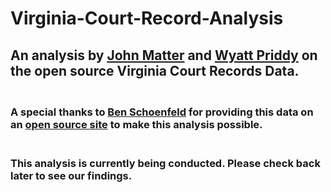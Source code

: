 # Virginia-Court-Record-Analysis

## An analysis by [John Matter](https://github.com/johnmatter) and [Wyatt Priddy](https://github.com/wpriddy) on the open source Virginia Court Records Data. 

### <br>A special thanks to [Ben Schoenfeld](https://github.com/bschoenfeld) for providing this data on an [open source site](http://virginiacourtdata.com/) to make this analysis possible. 

### <br>This analysis is currently being conducted. Please check back later to see our findings. 